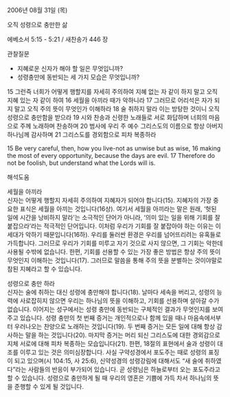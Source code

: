 2006년 08월 31일 (목)

오직 성령으로 충만한 삶



에베소서 5:15 - 5:21 / 새찬송가 446 장


관찰질문
- 지혜로운 신자가 해야 할 일은 무엇입니까?
- 성령충만에 동반되는 세 가지 모습은 무엇입니까? 

15 그런즉 너희가 어떻게 행할지를 자세히 주의하여 지혜 없는 자 같이 하지 말고 오직 지혜 있는 자 같이 하여 16 세월을 아끼라 때가 악하니라 17 그러므로 어리석은 자가 되지 말고 오직 주의 뜻이 무엇인가 이해하라 18 술 취하지 말라 이는 방탕한 것이니 오직 성령으로 충만함을 받으라 19 시와 찬송과 신령한 노래들로 서로 화답하며 너희의 마음으로 주께 노래하며 찬송하며 20 범사에 우리 주 예수 그리스도의 이름으로 항상 아버지 하나님께 감사하며 21 그리스도를 경외함으로 피차 복종하라 

15  Be very careful, then, how you live-not as unwise but as wise, 16   making the most of every opportunity, because the days are evil. 17   Therefore do not be foolish, but understand what the Lords will is.

해석도움





세월을 아끼라  
신자는 어떻게 행할지 자세히 주의하여 지혜자가 되어야 합니다(15). 지혜자의 가장 중요한 표식은 세월을 아끼는 것입니다(16상). 여기서 세월을 아끼라는 말은 원래, ‘헛된 일에 시간을 낭비하지 말라’는 소극적인 단어가 아니라, ‘의미 있는 일을 위해 기회를 잘 붙잡으라’라는 적극적인 단어입니다. 이처럼 우리가 기회를 잘 붙잡아야 하는 이유는 이 세대가 악하기 때문입니다(16하). 우리를 둘러싼 환경은 우리를 넘어뜨리려는 유혹들로 가득합니다. 그러므로 우리가 기회를 미루고 자기 것으로 사지 않으면, 그 기회는 악한데 사용될 수밖에 없습니다. 한편, 기회를 선용할 수 있는 가장 좋은 방법은 항상 주의 뜻이 무엇인지 이해하는 것입니다(17). 그러므로 말씀을 통해 주의 뜻을 분별하는 것이야말로 참된 지혜라고 할 수 있습니다.   

성령으로 충만 하라  
신자는 술에 취하는 대신 성령에 충만해야 합니다(18). 날마다 세속을 버리고, 성령의 능력에 사로잡히지 않으면 우리는 하나님의 뜻을 이해하고, 기회를 선용하며 살아갈 수가 없습니다. 이어지는 성구에서는 성령 충만에 동반되는 구체적인 결과가 무엇인지를 보여주고 있습니다. 성령 충만의 첫 번째 증거는 개인적으로나 함께 있을 때나 마음속에서부터 우러나오는 찬양으로 노래하는 것입니다(19). 두 번째 증거는 모든 일에 대해 항상 감사하는 말을 하는 것입니다(20). 마지막 증거는 머리 되신 그리스도에 대한 경외감으로 지체 서로에 대해 피차 복종하는 모습입니다(21). 한편, 18절의 표현에서 술과 성령이 대조를 이루고 있는 것은 의미심장합니다. 사실 구약성경에서 포도주는 때로 성령의 표징이 되고 있으며(시 104:15, 사 25:6), 신약성경의 성령강림에 대해서도 “새 술에 취하였다”라는 사람들의 반응이 부가되어 있습니다. 곧 성령님은 하늘로부터 오는 포도주라고 할 수 있습니다. 성령으로 충만하게 될 때 우리의 영혼은 기쁨에 가득 차서 하나님의 뜻을 준행할 수 있게 될 것입니다.